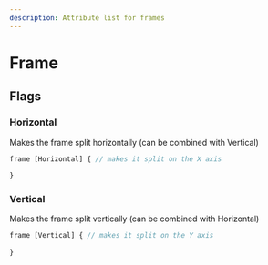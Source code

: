 ```yaml
---
description: Attribute list for frames
---
```


# Frame

## Flags

### Horizontal

Makes the frame split horizontally (can be combined with Vertical)

```javascript
frame [Horizontal] { // makes it split on the X axis
    
}
```

### Vertical

Makes the frame split vertically (can be combined with Horizontal)

```javascript
frame [Vertical] { // makes it split on the Y axis
    
}
```
